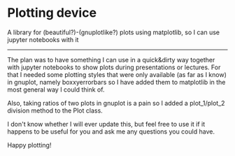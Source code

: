 # Plotting device

A library for (beautiful?)-(gnuplotlike?) plots using matplotlib, so I can use jupyter notebooks with it

------

The plan was to have something I can use in a quick&dirty way together with jupyter notebooks to show plots during presentations or lectures.
For that I needed some plotting styles that were only available (as far as I know) in gnuplot, namely boxxyerrorbars so I have added them to matplotlib in the most general way I could think of.

Also, taking ratios of two plots in gnuplot is a pain so I added a plot_1/plot_2 division method to the Plot class.

I don't know whether I will ever update this, but feel free to use it if it happens to be useful for you and ask me any questions you could have.

Happy plotting!
